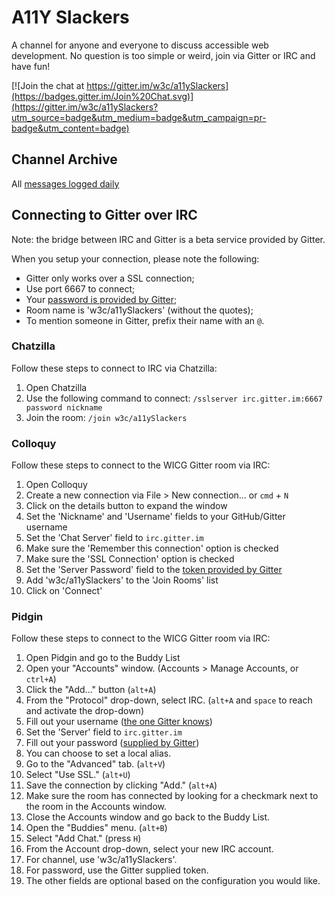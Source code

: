 # A11Y Slackers
A channel for anyone and everyone to discuss accessible web development. No question is too simple or weird, join via Gitter or IRC and have fun!

[![Join the chat at https://gitter.im/w3c/a11ySlackers](https://badges.gitter.im/Join%20Chat.svg)](https://gitter.im/w3c/a11ySlackers?utm_source=badge&utm_medium=badge&utm_campaign=pr-badge&utm_content=badge)

## Channel Archive
All [messages logged daily](http://w3c.github.io/a11ySlackers/archives/index.html)

## Connecting to Gitter over IRC
Note: the bridge between IRC and Gitter is a beta service provided by Gitter.

When you setup your connection, please note the following:

* Gitter only works over a SSL connection;
* Use port 6667 to connect;
* Your [password is provided by Gitter](https://irc.gitter.im);
* Room name is 'w3c/a11ySlackers' (without the quotes);
* To mention someone in Gitter, prefix their name with an `@`.

### Chatzilla

Follow these steps to connect to IRC via Chatzilla:

1. Open Chatzilla
1. Use the following command to connect: `/sslserver irc.gitter.im:6667 password nickname`
1. Join the room: `/join w3c/a11ySlackers`

### Colloquy

Follow these steps to connect to the WICG Gitter room via IRC:

1. Open Colloquy
1. Create a new connection via File > New connection… or `cmd` + `N`
1. Click on the details button to expand the window
1. Set the 'Nickname' and 'Username' fields to your GitHub/Gitter username
1. Set the 'Chat Server' field to `irc.gitter.im`
1. Make sure the 'Remember this connection' option is checked
1. Make sure the 'SSL Connection' option is checked
1. Set the 'Server Password' field to the [token provided by Gitter](https://irc.gitter.im)
1. Add 'w3c/a11ySlackers' to the 'Join Rooms' list
1. Click on 'Connect'

### Pidgin

Follow these steps to connect to the WICG Gitter room via IRC:

1. Open Pidgin and go to the Buddy List
1. Open your "Accounts" window. (Accounts > Manage Accounts, or `ctrl+A`)
1. Click the "Add..." button (`alt+A`)
1. From the "Protocol" drop-down, select IRC. (`alt+A` and `space` to reach and activate the drop-down)
1. Fill out your username ([the one Gitter knows](https://irc.gitter.im/))
1. Set the 'Server' field to `irc.gitter.im`
1. Fill out your password ([supplied by Gitter](https://irc.gitter.im/))
1. You can choose to set a local alias.
1. Go to the "Advanced" tab. (`alt+V`)
1. Select "Use SSL." (`alt+U`)
1. Save the connection by clicking "Add." (`alt+A`)
1. Make sure the room has connected  by looking for a checkmark next to the room in the Accounts window.
1. Close the Accounts window and go back to the Buddy List.
1. Open the "Buddies" menu. (`alt+B`)
1. Select "Add Chat." (press `H`)
1. From the Account drop-down, select your new  IRC account.
1. For channel, use 'w3c/a11ySlackers'.
1. For password, use the Gitter supplied token.
1. The other fields are optional based on the configuration you would like.
